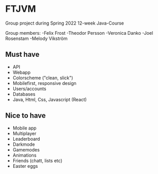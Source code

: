 # FTJVM
Group project during Spring 2022 12-week Java-Course

Group members:
-Felix Frost
-Theodor Persson
-Veronica Danko
-Joel Rosenstam
-Melody Vikström

## Must have
* API
* Webapp
* Colorscheme ("clean, slick")
* Mobilefirst, responsive design
* Users/accounts
* Databases
* Java, Html, Css, Javascript (React)

## Nice to have
* Mobile app
* Multiplayer
* Leaderboard
* Darkmode
* Gamemodes
* Animations
* Friends (chatt, lists etc)
* Easter eggs
